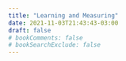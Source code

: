 ```yaml
---
title: "Learning and Measuring"
date: 2021-11-03T21:43:43-03:00
draft: false
# bookComments: false
# bookSearchExclude: false
---
```

